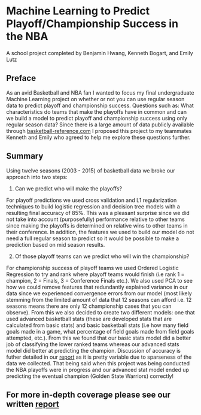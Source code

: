 # Machine Learning to Predict Playoff/Championship Success in the NBA
A school project completed by Benjamin Hwang, Kenneth Bogart, and Emily Lutz

## Preface
As an avid Basketball and NBA fan I wanted to focus my final undergraduate Machine Learning project on whether or not you can use regular season data to predict playoff and championship success. Questions such as: What characteristics do teams that make the playoffs have in common and can we build a model to predict playoff and championship success using only regular season data? Since there is a large amount of data publicly available through [basketball-reference.com](https://www.basketball-reference.com/) I proposed this project to my teammates Kenneth and Emily who agreed to help me explore these questions further.

## Summary
Using twelve seasons (2003 - 2015) of basketball data we broke our approach into two steps: 

1. Can we predict who will make the playoffs?

For playoff predictions we used cross validation and L1 regularization techniques to build logistic regression and decision tree models with a resulting final accuracy of 85%. This was a pleasant surprise since we did not take into account (purposefully) performance relative to other teams since making the playoffs is determined on relative wins to other teams in their conference. In addition, the features we used to build our model do not need a full regular season to predict so it would be possible to make a prediction based on mid season results.

2. Of those playoff teams can we predict who will win the championship?

For championship success of playoff teams we used Ordered Logistic Regression to try and rank where playoff teams would finish (i.e rank 1 = champion, 2 = Finals, 3 = Conference Finals etc.). We also used PCA to see how we could remove features that redundantly explained variance in our data since we experienced convergence errors from our model (most likely stemming from the limited amount of data that 12 seasons can afford i.e. 12 seasons means there are only 12 championship cases that you can observe). From this we also decided to create two different models: one that used advanced basketball stats (these are developed stats that are calculated from basic stats) and basic basketball stats (i.e how many field goals made in a game, what percentage of field goals made from field goals attempted, etc.). From this we found that our basic stats model did a better job of classifying the lower ranked teams whereas our advanced stats model did better at predicting the champion. Discussion of accuracy is futher detailed in our [report](https://github.com/bhwan1118/ML_Bball_Project/blob/master/Bogart_Hwang_Lutz_Final_Project.pdf) as it is pretty variable due to sparseness of the data we collected. That being said when this project was being conducted the NBA playoffs were in progress and our advanced stat model ended up predicting the eventual champion (Golden State Warriors) correctly! 

## For more in-depth coverage please see our written [report](https://github.com/bhwan1118/ML_Bball_Project/blob/master/Bogart_Hwang_Lutz_Final_Project.pdf)






